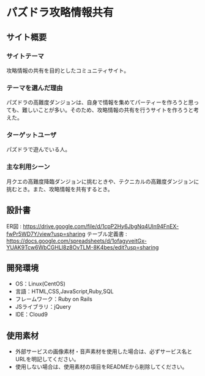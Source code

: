# パズドラ攻略情報共有

## サイト概要
### サイトテーマ
攻略情報の共有を目的としたコミュニティサイト。

### テーマを選んだ理由
パズドラの高難度ダンジョンは、自身で情報を集めてパーティーを作ろうと思っても、難しいことが多い。そのため、攻略情報の共有を行うサイトを作ろうと考えた。

### ターゲットユーザ
パズドラで遊んでいる人。

### 主な利用シーン
月クエの高難度降臨ダンジョンに挑むときや、テクニカルの高難度ダンジョンに挑むとき。また、攻略情報を共有するとき。

## 設計書
ER図 : https://drive.google.com/file/d/1cpP2Hy6JbgNq4UIn94FnEX-fwPr5WD7Y/view?usp=sharing
テーブル定義書 : https://docs.google.com/spreadsheets/d/1ofagyveitGx-YUAK9Tcw6WbCGHLl8z8OvTLM-8K4bes/edit?usp=sharing

## 開発環境
- OS：Linux(CentOS)
- 言語：HTML,CSS,JavaScript,Ruby,SQL
- フレームワーク：Ruby on Rails
- JSライブラリ：jQuery
- IDE：Cloud9

## 使用素材
- 外部サービスの画像素材・音声素材を使用した場合は、必ずサービス名とURLを明記してください。
- 使用しない場合は、使用素材の項目をREADMEから削除してください。